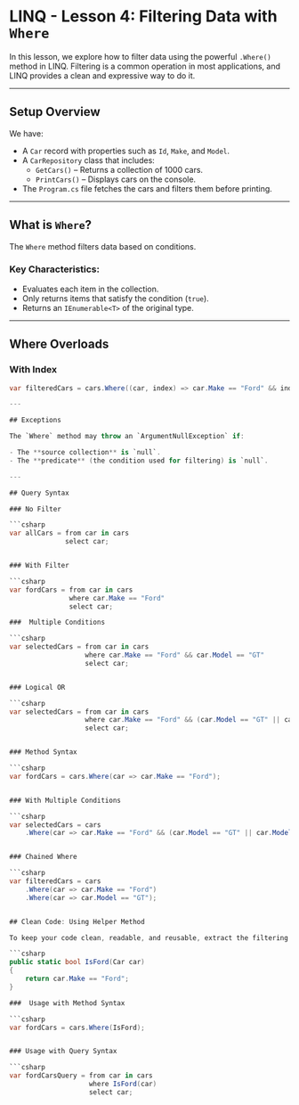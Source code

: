 # LINQ - Lesson 4: Filtering Data with `Where`

In this lesson, we explore how to filter data using the powerful `.Where()` method in LINQ. Filtering is a common operation in most applications, and LINQ provides a clean and expressive way to do it.

---

## Setup Overview

We have:

- A `Car` record with properties such as `Id`, `Make`, and `Model`.
- A `CarRepository` class that includes:
  - `GetCars()` – Returns a collection of 1000 cars.
  - `PrintCars()` – Displays cars on the console.
- The `Program.cs` file fetches the cars and filters them before printing.

---

## What is `Where`?

The `Where` method filters data based on conditions.

### Key Characteristics:
- Evaluates each item in the collection.
- Only returns items that satisfy the condition (`true`).
- Returns an `IEnumerable<T>` of the original type.

---

## Where Overloads

### With Index

```csharp
var filteredCars = cars.Where((car, index) => car.Make == "Ford" && index % 2 == 0);

---

## Exceptions

The `Where` method may throw an `ArgumentNullException` if:

- The **source collection** is `null`.
- The **predicate** (the condition used for filtering) is `null`.

---

## Query Syntax

### No Filter

```csharp
var allCars = from car in cars
              select car;


### With Filter

```csharp
var fordCars = from car in cars
               where car.Make == "Ford"
               select car;

###  Multiple Conditions

```csharp
var selectedCars = from car in cars
                   where car.Make == "Ford" && car.Model == "GT"
                   select car;


### Logical OR

```csharp
var selectedCars = from car in cars
                   where car.Make == "Ford" && (car.Model == "GT" || car.Model == "F350")
                   select car;


### Method Syntax

```csharp
var fordCars = cars.Where(car => car.Make == "Ford");


### With Multiple Conditions

```csharp
var selectedCars = cars
    .Where(car => car.Make == "Ford" && (car.Model == "GT" || car.Model == "F350"));


### Chained Where

```csharp
var filteredCars = cars
    .Where(car => car.Make == "Ford")
    .Where(car => car.Model == "GT");


## Clean Code: Using Helper Method

To keep your code clean, readable, and reusable, extract the filtering logic into a named method:

```csharp
public static bool IsFord(Car car)
{
    return car.Make == "Ford";
}

###  Usage with Method Syntax

```csharp
var fordCars = cars.Where(IsFord);


### Usage with Query Syntax

```csharp
var fordCarsQuery = from car in cars
                    where IsFord(car)
                    select car;
